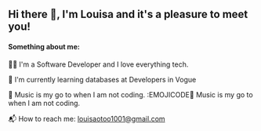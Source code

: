 ## Hi there 👋, I'm Louisa and it's a pleasure to meet you! 

 #### Something about me:
👨‍🎓 I'm a Software Developer and I love everything tech. 

🌱 I'm currently learning databases at Developers in Vogue

🔭 Music is my go to when I am not coding.
:EMOJICODE:musical_keyboard: Music is my go to when I am not coding.

📬 How to reach me: louisaotoo1001@gmail.com

<!---
Louisa-Otoo/Louisa-Otoo is a ✨ special ✨ repository because its `README.md` (this file) appears on your GitHub profile.
You can click the Preview link to take a look at your changes.
--->
